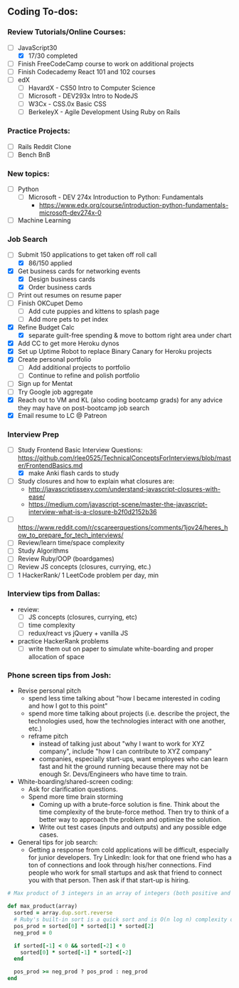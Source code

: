## Coding To-dos:

### Review Tutorials/Online Courses:
- [ ] JavaScript30
  - [x] 17/30 completed
- [ ] Finish FreeCodeCamp course to work on additional projects
- [ ] Finish Codecademy React 101 and 102 courses
- [ ] edX
  - [ ] HavardX - CS50 Intro to Computer Science
  - [ ] Microsoft - DEV293x Intro to NodeJS
  - [ ] W3Cx - CSS.0x Basic CSS
  - [ ] BerkeleyX - Agile Development Using Ruby on Rails

### Practice Projects:
- [ ] Rails Reddit Clone
- [ ] Bench BnB

### New topics:
- [ ] Python
  - [ ] Microsoft - DEV 274x Introduction to Python: Fundamentals
    - https://www.edx.org/course/introduction-python-fundamentals-microsoft-dev274x-0
- [ ] Machine Learning

### Job Search
<!-- - [ ] Use Flaticon to customize Linkedin & Github icons on resume -->

- [ ] Submit 150 applications to get taken off roll call
  - [x] 86/150 applied
- [x] Get business cards for networking events
  - [x] Design business cards
  - [x] Order business cards
- [ ] Print out resumes on resume paper
- [ ] Finish OKCupet Demo
  - [ ] Add cute puppies and kittens to splash page
  - [ ] Add more pets to pet index
- [x] Refine Budget Calc
  - [x] separate guilt-free spending & move to bottom right area under chart
- [x] Add CC to get more Heroku dynos
- [x] Set up Uptime Robot to replace Binary Canary for Heroku projects
- [x] Create personal portfolio
  - [ ] Add additional projects to portfolio
  - [ ] Continue to refine and polish portfolio
- [ ] Sign up for Mentat
- [ ] Try Google job aggregate
- [x] Reach out to VM and KL (also coding bootcamp grads) for any advice they may have on post-bootcamp job search
- [x] Email resume to LC @ Patreon

### Interview Prep
- [ ] Study Frontend Basic Interview Questions: https://github.com/rlee0525/TechnicalConceptsForInterviews/blob/master/FrontendBasics.md
  - [x] make Anki flash cards to study
- [ ] Study closures and how to explain what closures are:
  - http://javascriptissexy.com/understand-javascript-closures-with-ease/
  - https://medium.com/javascript-scene/master-the-javascript-interview-what-is-a-closure-b2f0d2152b36
- [ ] https://www.reddit.com/r/cscareerquestions/comments/1jov24/heres_how_to_prepare_for_tech_interviews/
- [ ] Review/learn time/space complexity
- [ ] Study Algorithms
- [ ] Review Ruby/OOP (boardgames)
- [ ] Review JS concepts (closures, currying, etc.)
- [ ] 1 HackerRank/ 1 LeetCode problem per day, min

### Interview tips from Dallas:
- review:
  - [ ] JS concepts (closures, currying, etc)
  - [ ] time complexity
  - [ ] redux/react vs jQuery + vanilla JS
- practice HackerRank problems
  - [ ] write them out on paper to simulate white-boarding and proper allocation of space

### Phone screen tips from Josh:
- Revise personal pitch
  - spend less time talking about "how I became interested in coding and how I got to this point"
  - spend more time talking about projects (i.e. describe the project, the technologies used, how the technologies interact with one another, etc.)
  - reframe pitch
    - instead of talking just about "why I want to work for XYZ company", include "how I can contribute to XYZ company"
    - companies, especially start-ups, want employees who can learn fast and hit the ground running because there may not be enough Sr. Devs/Engineers who have time to train.
- White-boarding/shared-screen coding:
  - Ask for clarification questions.
  - Spend more time brain storming
    - Coming up with a brute-force solution is fine. Think about the time complexity of the brute-force method. Then try to think of a better way to approach the problem and optimize the solution.
    - Write out test cases (inputs and outputs) and any possible edge cases.
- General tips for job search:
  - Getting a response from cold applications will be difficult, especially for junior developers. Try LinkedIn: look for that one friend who has a ton of connections and look through his/her connections. Find people who work for small startups and ask that friend to connect you with that person. Then ask if that start-up is hiring.

```Ruby
# Max product of 3 integers in an array of integers (both positive and negative)

def max_product(array)
  sorted = array.dup.sort.reverse
  # Ruby's built-in sort is a quick sort and is O(n log n) complexity on average
  pos_prod = sorted[0] * sorted[1] * sorted[2]
  neg_prod = 0

  if sorted[-1] < 0 && sorted[-2] < 0
    sorted[0] * sorted[-1] * sorted[-2]
  end

  pos_prod >= neg_prod ? pos_prod : neg_prod
end
```
